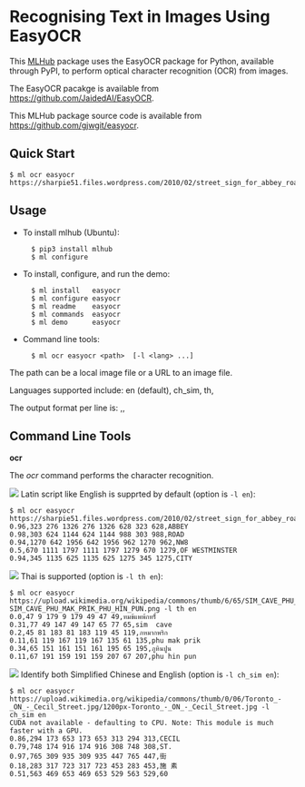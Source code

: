 # Recognising Text in Images Using EasyOCR

This [MLHub](https://mlhub.ai) package uses the EasyOCR package for
Python, available through PyPI, to perform optical character
recognition (OCR) from images.

The EasyOCR pacakge is available from
<https://github.com/JaidedAI/EasyOCR>.

This MLHub package source code is available from
<https://github.com/gjwgit/easyocr>.


## Quick Start

```console
$ ml ocr easyocr https://sharpie51.files.wordpress.com/2010/02/street_sign_for_abbey_road_in_westminster_london_england_img_1461.jpg
```

## Usage

- To install mlhub (Ubuntu):

		$ pip3 install mlhub
		$ ml configure

- To install, configure, and run the demo:

		$ ml install   easyocr
		$ ml configure easyocr
		$ ml readme    easyocr
		$ ml commands  easyocr
		$ ml demo      easyocr
		
- Command line tools:

	    $ ml ocr easyocr <path>  [-l <lang> ...]

The path can be a local image file or a URL to an image file.

Languages supported include: 
en (default), ch_sim, th, 

The output format per line is: <certainty>,<bounding box>,<text>

## Command Line Tools

**ocr**

The *ocr* command performs the character recognition.

![](https://sharpie51.files.wordpress.com/2010/02/street_sign_for_abbey_road_in_westminster_london_england_img_1461.jpg)
Latin script like English is supprted by default (option is `-l en`):
```console
$ ml ocr easyocr https://sharpie51.files.wordpress.com/2010/02/street_sign_for_abbey_road_in_westminster_london_england_img_1461.jpg
0.96,323 276 1326 276 1326 628 323 628,ABBEY
0.98,303 624 1144 624 1144 988 303 988,ROAD
0.94,1270 642 1956 642 1956 962 1270 962,NW8
0.5,670 1111 1797 1111 1797 1279 670 1279,OF WESTMINSTER
0.94,345 1135 625 1135 625 1275 345 1275,CITY
```

![](https://upload.wikimedia.org/wikipedia/commons/thumb/6/65/SIM_CAVE_PHU_MAK_PRIK_PHU_HIN_PUN.png/220px-SIM_CAVE_PHU_MAK_PRIK_PHU_HIN_PUN.png)
Thai is supported (option is `-l th en`):
```console
$ ml ocr easyocr https://upload.wikimedia.org/wikipedia/commons/thumb/6/65/SIM_CAVE_PHU_MAK_PRIK_PHU_HIN_PUN.png/220px-SIM_CAVE_PHU_MAK_PRIK_PHU_HIN_PUN.png -l th en
0.0,47 9 179 9 179 49 47 49,ทมข้แพพ้กทร็์
0.31,77 49 147 49 147 65 77 65,sim  cave
0.2,45 81 183 81 183 119 45 119,ภหมากพริก
0.11,61 119 167 119 167 135 61 135,phu mak prik
0.34,65 151 161 151 161 195 65 195,ภูหินปูน
0.11,67 191 159 191 159 207 67 207,phu hin pun
```

![](https://upload.wikimedia.org/wikipedia/commons/thumb/0/06/Toronto_-_ON_-_Cecil_Street.jpg/1200px-Toronto_-_ON_-_Cecil_Street.jpg)
Identify both Simplified Chinese and English (option is `-l ch_sim en`):
```console
$ ml ocr easyocr https://upload.wikimedia.org/wikipedia/commons/thumb/0/06/Toronto_-_ON_-_Cecil_Street.jpg/1200px-Toronto_-_ON_-_Cecil_Street.jpg -l ch_sim en
CUDA not available - defaulting to CPU. Note: This module is much faster with a GPU.
0.86,294 173 653 173 653 313 294 313,CECIL
0.79,748 174 916 174 916 308 748 308,ST.
0.97,765 309 935 309 935 447 765 447,街
0.18,283 317 723 317 723 453 283 453,施 素
0.51,563 469 653 469 653 529 563 529,60
```
